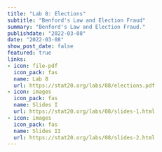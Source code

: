```yaml
---
title: "Lab 8: Elections"
subtitle: "Benford's Law and Election Fraud"
summary: "Benford's Law and Election Fraud."
publishdate: "2022-03-08"
date: "2022-03-08"
show_post_date: false
featured: true
links:
- icon: file-pdf
  icon_pack: fas
  name: Lab 8
  url: https://stat20.org/labs/08/elections.pdf
- icon: images
  icon_pack: fas
  name: Slides I
  url: https://stat20.org/labs/08/slides-1.html
- icon: images
  icon_pack: fas
  name: Slides II
  url: https://stat20.org/labs/08/slides-2.html
---
```

